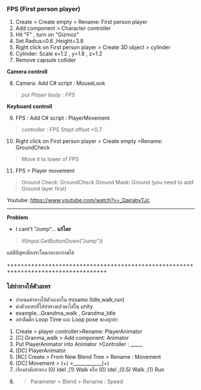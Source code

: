 ### **FPS (First person player)**

1. Create > Create empty > Rename: First person player
2. Add component > Character controller
3. Hit "F" , turn on "Gizmoz"
4. Set Radius=0.6 ,Height=3.8
5. Right click on First person player > Create 3D object > cylinder
6. Cylinder: Scale x=1.2 , y=1.8 , z=1.2
7. Remove capsule collider

**Camera controll**

8. Camera: Add C# script : MouseLook
>  _put Player body : FPS_

 **Keyboard controll**

9. FPS : Add C# script : PlayerMovement
>controller : FPS
>Stept offset =0.7
10.  Right click on First person player > Create empty >Rename: GroundCheck
>Move it to lower of FPS
11. FPS > Player movement 
>Ground Check: GroundCheck
>Ground Mask: Ground (you need to add Ground layer first)

Youtube: https://www.youtube.com/watch?v=_QajrabyTJc
___________________________________________________________________________________

**Problem**
- I cant't "Jump"... 
**แก้โดย** 

> if(Input.GetButtonDown("Jump"))

แต่มีปัญหาคือกระโดดกลางอากาศได้

+++++++++++++++++++++++++++++++++++++++++++++++++++++++++++++++++++++++++++++++++++
### **ใส่ท่าทางให้ตัวละคร**
- กำหนดท่าทางให้ตัวละครใน mixamo (Idle,walk,run)
- นำตัวละครที่ใส่ท่าทางแล้วมาใส่ใน unity
- example...Grandma_walk , Grandma_Idle
- อย่าลืมติ๊ก Loop Time และ Loop pose ของทุกท่า

1. Create > player controller>Rename: PlayerAnimator
2.  [C] Granma_walk > Add component: Animator
3.  Put PlayerAnimator into Animator >Controller : _____
4.  [DC] PlayerAnimator
5.  [RC] Create > From New Blend Tree > Rename : Movement
6.  [DC] Movement > (+) >____________(+)
7.  เรียงลำดับท่าทาง (0) Idel ,(1) Walk หรือ (0) Idel ,(0.5) Walk ,(1) Run 
8.  > Parameter > Blend > Rename : Speed
